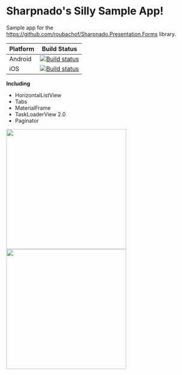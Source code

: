 # Sharpnado's Silly Sample App!

Sample app for the https://github.com/roubachof/Sharpnado.Presentation.Forms library.

| Platform | Build Status                                                                                                                             |
| -------- | ---------------------------------------------------------------------------------------------------------------------------------------- |
| Android  | [![Build status](https://build.appcenter.ms/v0.1/apps/23f44cf3-7656-4932-9d82-f654db6afc82/branches/master/badge)](https://appcenter.ms) |
| iOS      | [![Build status](https://build.appcenter.ms/v0.1/apps/ddd14409-1f42-4521-ae8d-6f9891de2714/branches/master/badge)](https://appcenter.ms) |

**Including**

* HorizontalListView
* Tabs
* MaterialFrame
* TaskLoaderView 2.0
* Paginator

<img src="https://raw.githubusercontent.com/roubachof/Xamarin-Forms-Practices/master/__Docs__/android_silly_app.gif" width="320"  />  <img src="https://raw.githubusercontent.com/roubachof/Xamarin-Forms-Practices/master/__Docs__/dark_mode_ios.gif" width="320"  /> 
